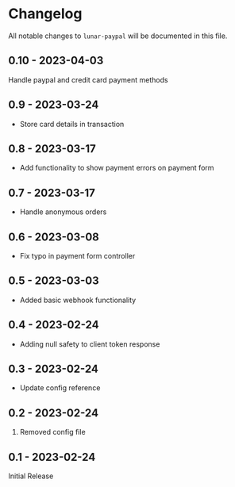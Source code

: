 # Changelog

All notable changes to `lunar-paypal` will be documented in this file.

## 0.10 - 2023-04-03

Handle paypal and credit card payment methods

## 0.9 - 2023-03-24

- Store card details in transaction

## 0.8 - 2023-03-17

- Add functionality to show payment errors on payment form

## 0.7 - 2023-03-17

- Handle anonymous orders

## 0.6 - 2023-03-08

- Fix typo in payment form controller

## 0.5 - 2023-03-03

- Added basic webhook functionality

## 0.4 - 2023-02-24

- Adding null safety to client token response

## 0.3 - 2023-02-24

- Update config reference

## 0.2 - 2023-02-24

1. Removed config file

## 0.1 - 2023-02-24

Initial Release
